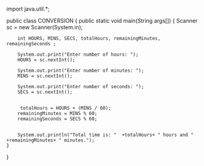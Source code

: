 import java.util.*;

public class CONVERSION 
{
    public static void main(String args[]) 
    {
        Scanner sc = new Scanner(System.in);
        
        int HOURS, MINS, SECS, totalHours, remainingMinutes, remainingSeconds ; 
        
        System.out.print("Enter number of hours: ");
        HOURS = sc.nextInt(); 
        
        System.out.print("Enter number of minutes: ");
        MINS = sc.nextInt(); 
        
        System.out.print("Enter number of seconds: ");
        SECS = sc.nextInt(); 
        
        
         totalHours = HOURS + (MINS / 60);        
        remainingMinutes = MINS % 60;
        remainingSeconds = SECS % 60; 

       
        System.out.println("Total time is: "  +totalHours+ " hours and " +remainingMinutes+ " minutes.");
    }
}
